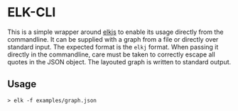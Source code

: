 # ELK-CLI
This is a simple wrapper around [elkjs](https://github.com/kieler/elkjs) to enable its usage directly from the commandline. It can be supplied with a graph from a file or directly over standard input. The expected format is the `elkj` format. When passing it directly in the commandline, care must be taken to correctly escape all quotes in the JSON object. The layouted graph is written to standard output.

## Usage

```
> elk -f examples/graph.json
```